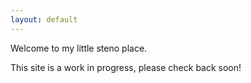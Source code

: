 ```yaml
---
layout: default
---
```


Welcome to my little steno place.

This site is a work in progress, please check back soon!